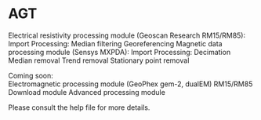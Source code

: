 AGT
===

Electrical resistivity processing module (Geoscan Research RM15/RM85):
	Import
	Processing: 
		Median filtering
		Georeferencing
Magnetic data processing module (Sensys MXPDA):
	Import
	Processing:
		Decimation
		Median removal
		Trend removal
		Stationary point removal
		
Coming soon:	
	Electromagnetic processing module (GeoPhex gem-2, dualEM)
	RM15/RM85 Download module
	Advanced processing module 

Please consult the help file for more details.